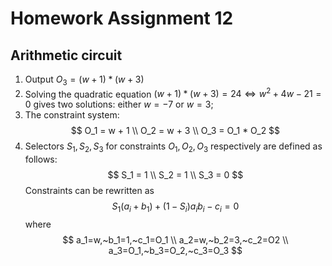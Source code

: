 # Homework Assignment 12

## Arithmetic circuit

1. Output $O_3 = (w + 1)*(w + 3)$
2. Solving the quadratic equation $(w + 1)*(w + 3) = 24 \Leftrightarrow w^2 + 4w - 21 = 0$ gives two solutions: either $w = -7$ or $w = 3$;
3. The constraint system:
$$
O_1 = w + 1 \\
O_2 = w + 3 \\
O_3 = O_1 * O_2
$$
4. Selectors $S_1, S_2, S_3$ for constraints $O_1, O_2, O_3$ respectively are defined as follows:
$$
S_1 = 1 \\
S_2 = 1 \\
S_3 = 0
$$
Constraints can be rewritten as
$$
S_1 (a_i + b_1) + (1 - S_i) a_i b_i - c_i = 0
$$
where
$$
a_1=w,~b_1=1,~c_1=O_1 \\
a_2=w,~b_2=3,~c_2=O2 \\
a_3=O_1,~b_3=O_2,~c_3=O_3
$$
